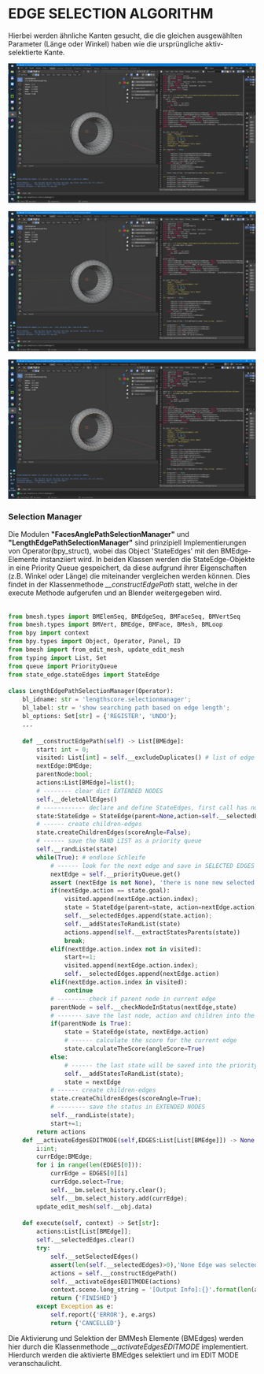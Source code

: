 # EDGE SELECTION ALGORITHM 
 
Hierbei werden ähnliche Kanten gesucht, die die gleichen ausgewählten Parameter (Länge oder Winkel) haben wie die ursprüngliche aktiv-selektierte Kante.

![Edge Selection](./img/b1.png)

![Edge Selection](./img/b2.png)

![Edge Selection](./img/b3.png)

### Selection Manager 

Die Modulen **"FacesAnglePathSelectionManager"** und **"LengthEdgePathSelectionManager"** sind prinzipiell Implementierungen von Operator(bpy_struct), wobei das Object 'StateEdges' mit den BMEdge-Elemente instanziiert wird. 
In beiden Klassen werden die StateEdge-Objekte in eine Priority Queue gespeichert, da diese aufgrund ihrer Eigenschaften (z.B. Winkel oder Länge) die miteinander vergleichen werden können. Dies findet in der Klassenmethode *__constructEdgePath* statt, welche in der execute Methode aufgerufen und an Blender weitergegeben wird.


```python

from bmesh.types import BMElemSeq, BMEdgeSeq, BMFaceSeq, BMVertSeq
from bmesh.types import BMVert, BMEdge, BMFace, BMesh, BMLoop
from bpy import context
from bpy.types import Object, Operator, Panel, ID
from bmesh import from_edit_mesh, update_edit_mesh
from typing import List, Set
from queue import PriorityQueue
from state_edge.stateEdges import StateEdge

class LengthEdgePathSelectionManager(Operator):
    bl_idname: str = 'lengthscore.selectionmanager';
    bl_label: str = 'show searching path based on edge length';
    bl_options: Set[str] = {'REGISTER', 'UNDO'};
    ... 
    
    def __constructEdgePath(self) -> List[BMEdge]:
        start: int = 0;
        visited: List[int] = self.__excludeDuplicates() # list of edge indices [False] * len(self.__selectedEdges)
        nextEdge:BMEdge;
        parentNode:bool;
        actions:List[BMEdge]=list();
        # -------- clear dict EXTENDED NODES
        self.__deleteAllEdges()
        # ------------ declare and define StateEdges, first call has none SCORE
        state:StateEdge = StateEdge(parent=None,action=self.__selectedEdges[0]);
        # ------ create children-edges
        state.createChildrenEdges(scoreAngle=False);
        # ------ save the RAND LIST as a priority queue
        self.__randListe(state)
        while(True): # endlose Schleife
            # ------ look for the next edge and save in SELECTED EDGES
            nextEdge = self.__priorityQueue.get()
            assert (nextEdge is not None), 'there is none new selected edge'
            if(nextEdge.action == state.goal):
                visited.append(nextEdge.action.index);
                state = StateEdge(parent=state, action=nextEdge.action);
                self.__selectedEdges.append(state.action);
                self.__addStatesToRandList(state)
                actions.append(self.__extractStatesParents(state))
                break;
            elif(nextEdge.action.index not in visited):
                start+=1;
                visited.append(nextEdge.action.index);
                self.__selectedEdges.append(nextEdge.action)
            elif(nextEdge.action.index in visited):
                continue
            # -------- check if parent node in current edge
            parentNode = self.__checkNodeInStatus(nextEdge,state)
            # ------- save the last node, action and children into the class itself
            if(parentNode is True):
                state = StateEdge(state, nextEdge.action)
                # ------ calculate the score for the current edge
                state.calculateTheScore(angleScore=True)
            else:
                # ------ the last state will be saved into the priority queue
                self.__addStatesToRandList(state);
                state = nextEdge
            # ------ create children-edges
            state.createChildrenEdges(scoreAngle=True);
            # -------- save the status in EXTENDED NODES
            self.__randListe(state);
            start+=1;
        return actions
    def __activateEdgesEDITMODE(self,EDGES:List[List[BMEdge]]) -> None:
        i:int;
        currEdge:BMEdge;
        for i in range(len(EDGES[0])):
            currEdge = EDGES[0][i]
            currEdge.select=True;
            self.__bm.select_history.clear();
            self.__bm.select_history.add(currEdge);
        update_edit_mesh(self.__obj.data)
        
    def execute(self, context) -> Set[str]:
        actions:List[List[BMEdge]];
        self.__selectedEdges.clear()
        try:
            self.__setSelectedEdges()
            assert(len(self.__selectedEdges)>0),'None Edge was selected, please select a edge in EDIT MODE'
            actions = self.__constructEdgePath()
            self.__activateEdgesEDITMODE(actions)
            context.scene.long_string = '[Output Info]:{}'.format(len(actions[0]))
            return {'FINISHED'}
        except Exception as e:
            self.report({'ERROR'}, e.args)
            return {'CANCELLED'}
```

Die Aktivierung und Selektion der BMMesh Elemente (BMEdges) werden hier durch die Klassenmethode *__activateEdgesEDITMODE* implementiert. Hierdurch werden die aktivierte BMEdges selektiert und im EDIT MODE veranschaulicht. 
